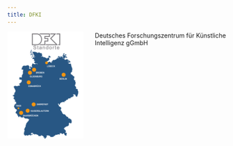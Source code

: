 ```yaml
---
title: DFKI
---
```


<div style="float: left; width:35%; top:10px;">
  <img src="./public/img/dfki-germany2.png" />
</div>

<div style="float: right; width:60%;">
  Deutsches Forschungszentrum für Künstliche Intelligenz gGmbH <br><br>
  <v-card class="mx-auto" :theme="theme">
    <v-list density="compact">
        <v-list-item :active=true title="Europas größte Forschungseinrichtung für KI"/>
        <v-list-item prepend-icon="mdi-account-group" title="800 hochqualifizierte Forscher und Mitarbeiter"/>
        <v-list-item prepend-icon="mdi-account-group-outline" title="560 studentische Mitarbeiter"/>
        <v-list-item prepend-icon="mdi-earth" title="aus 65 Nationen"/>
        <v-list-item prepend-icon="mdi-vector-intersection" title="25 Forschungsbereiche / 9 Kompetenzzentren"/>
        <v-list-item prepend-icon="mdi-file-document-outline" title="über 400 laufende Forschungsprojekte"/>
        <v-list-item :active=true title="Außenstelle Trier (seit 2020)"/>
        <v-list-item prepend-icon="mdi-brain" title="Erfahrungsbasierte Lernende Systeme (Prof. Bergmann)"/>
        <v-list-item prepend-icon="mdi-head-cog-outline" title="Kognitive Sozialsimulation (Prof. Timm)"/>
    </v-list>
</v-card>
</div>

<script setup>
import { ref } from "vue";
const theme = ref("dark");
const options = {
  attributes: true
}
function callback(mutationList, observer) {
  mutationList.forEach(function(mutation) {
    if (mutation.type === 'attributes' && mutation.attributeName === 'class') {
      const mode = document.getElementsByTagName("html")[0].classList[0];
      theme.value = mode;
    }
  })
}
const observer = new MutationObserver(callback)
observer.observe(document.getElementsByTagName("html")[0], options)
theme.value = document.getElementsByTagName("html")[0].classList[0] || "dark"
</script>

